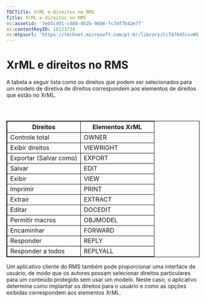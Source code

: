 ```yaml
---
TOCTitle: XrML e direitos no RMS
Title: XrML e direitos no RMS
ms:assetid: '7eb5cdd1-cd48-4b2b-96b6-fc74f7b42e7f'
ms:contentKeyID: 18123734
ms:mtpsurl: 'https://technet.microsoft.com/pt-br/library/Cc747645(v=WS.10)'
---
```


XrML e direitos no RMS
======================

A tabela a seguir lista como os direitos que podem ser selecionados para um modelo de diretiva de direitos correspondem aos elementos de direitos que estão no XrML.

###  

 
<table style="border:1px solid black;">
<colgroup>
<col width="50%" />
<col width="50%" />
</colgroup>
<thead>
<tr class="header">
<th style="border:1px solid black;" >Direitos</th>
<th style="border:1px solid black;" >Elementos XrML</th>
</tr>
</thead>
<tbody>
<tr class="odd">
<td style="border:1px solid black;">Controle total</td>
<td style="border:1px solid black;">OWNER</td>
</tr>
<tr class="even">
<td style="border:1px solid black;">Exibir direitos</td>
<td style="border:1px solid black;">VIEWRIGHT</td>
</tr>
<tr class="odd">
<td style="border:1px solid black;">Exportar (Salvar como)</td>
<td style="border:1px solid black;">EXPORT</td>
</tr>
<tr class="even">
<td style="border:1px solid black;">Salvar</td>
<td style="border:1px solid black;">EDIT</td>
</tr>
<tr class="odd">
<td style="border:1px solid black;">Exibir</td>
<td style="border:1px solid black;">VIEW</td>
</tr>
<tr class="even">
<td style="border:1px solid black;">Imprimir</td>
<td style="border:1px solid black;">PRINT</td>
</tr>
<tr class="odd">
<td style="border:1px solid black;">Extrair</td>
<td style="border:1px solid black;">EXTRACT</td>
</tr>
<tr class="even">
<td style="border:1px solid black;">Editar</td>
<td style="border:1px solid black;">DOCEDIT</td>
</tr>
<tr class="odd">
<td style="border:1px solid black;">Permitir macros</td>
<td style="border:1px solid black;">OBJMODEL</td>
</tr>
<tr class="even">
<td style="border:1px solid black;">Encaminhar</td>
<td style="border:1px solid black;">FORWARD</td>
</tr>
<tr class="odd">
<td style="border:1px solid black;">Responder</td>
<td style="border:1px solid black;">REPLY</td>
</tr>
<tr class="even">
<td style="border:1px solid black;">Responder a todos</td>
<td style="border:1px solid black;">REPLYALL</td>
</tr>
</tbody>
</table>
  
Um aplicativo cliente do RMS também pode proporcionar uma interface de usuário, de modo que os autores possam selecionar direitos particulares para um conteúdo protegido sem usar um modelo. Neste caso, o aplicativo determina como implantar os direitos para o usuário e como as opções exibidas correspondem aos elementos XrML.
